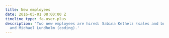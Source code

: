 ```yaml
---
title: New employees
date: 2016-05-01 08:00:00 Z
timeline_type: fa-user-plus
description: 'Two new employees are hired: Sabina Kethelz (sales and business development)
  and Michael Lundholm (coding).'
---
```


